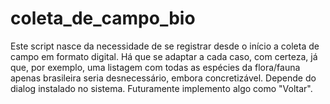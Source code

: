 # coleta_de_campo_bio
Este script nasce da necessidade de se registrar desde o início a coleta de campo em formato digital. Há que se adaptar a cada caso, com certeza, já que, por exemplo, uma listagem com todas as espécies da flora/fauna apenas brasileira seria desnecessário, embora concretizável.
Depende do dialog instalado no sistema. 
Futuramente implemento algo como "Voltar".
